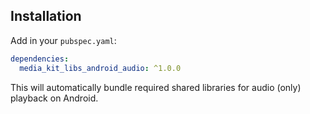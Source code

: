 ## Installation

Add in your `pubspec.yaml`:

```yaml
dependencies:
  media_kit_libs_android_audio: ^1.0.0
```

This will automatically bundle required shared libraries for audio (only) playback on Android.
